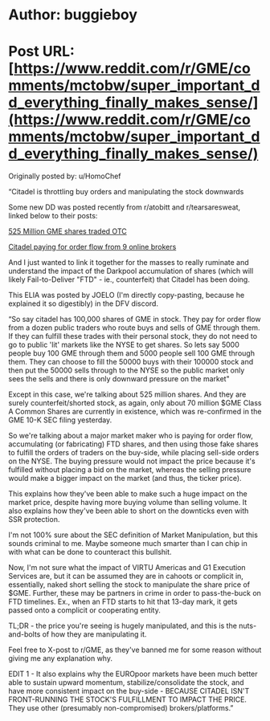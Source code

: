 # Author: buggieboy
# Post URL: [https://www.reddit.com/r/GME/comments/mctobw/super_important_dd_everything_finally_makes_sense/](https://www.reddit.com/r/GME/comments/mctobw/super_important_dd_everything_finally_makes_sense/)


Originally posted by: u/HomoChef 


“Citadel is throttling buy orders and manipulating the stock downwards

Some new DD was posted recently from r/atobitt and r/tearsaresweat, linked below to their posts:

[525 Million GME shares traded OTC](https://www.reddit.com/r/GME/comments/mcfq4e/shitadel_other_hedgies_are_trading_over_525/)

[Citadel paying for order flow from 9 online brokers](https://www.reddit.com/r/DeepFuckingValue/comments/mbvplb/huge_citadel_is_paying_for_order_flow_from_nine/)

And I just wanted to link it together for the masses to really ruminate and understand the impact of the Darkpool accumulation of shares (which will likely Fail-to-Deliver "FTD" - ie., counterfeit) that Citadel has been doing.

This ELIA was posted by JOELO (I'm directly copy-pasting, because he explained it so digestibly) in the DFV discord.

“So say citadel has 100,000 shares of GME in stock. They pay for order flow from a dozen public traders who route buys and sells of GME through them. If they can fulfill these trades with their personal stock, they do not need to go to public 'lit' markets like the NYSE to get shares. So lets say 5000 people buy 100 GME through them and 5000 people sell 100 GME through them. They can choose to fill the 50000 buys with their 100000 stock and then put the 50000 sells through to the NYSE so the public market only sees the sells and there is only downward pressure on the market"

Except in this case, we're talking about 525 million shares. And they are surely counterfeit/shorted stock, as again, only about 70 million $GME Class A Common Shares are currently in existence, which was re-confirmed in the GME 10-K SEC filing yesterday.

So we're talking about a major market maker who is paying for order flow, accumulating (or fabricating) FTD shares, and then using those fake shares to fulfill the orders of traders on the buy-side, while placing sell-side orders on the NYSE. The buying pressure would not impact the price because it's fulfilled without placing a bid on the market, whereas the selling pressure would make a bigger impact on the market (and thus, the ticker price).

This explains how they've been able to make such a huge impact on the market price, despite having more buying volume than selling volume. It also explains how they've been able to short on the downticks even with SSR protection.

I'm not 100% sure about the SEC definition of Market Manipulation, but this sounds criminal to me. Maybe someone much smarter than I can chip in with what can be done to counteract this bullshit.

Now, I'm not sure what the impact of VIRTU Americas and G1 Execution Services are, but it can be assumed they are in cahoots or complicit in, essentially, naked short selling the stock to manipulate the share price of $GME. Further, these may be partners in crime in order to pass-the-buck on FTD timelines. Ex., when an FTD starts to hit that 13-day mark, it gets passed onto a complicit or cooperating entity.

TL;DR - the price you're seeing is hugely manipulated, and this is the nuts-and-bolts of how they are manipulating it.

Feel free to X-post to r/GME, as they've banned me for some reason without giving me any explanation why.


EDIT 1 - It also explains why the EUROpoor markets have been much better able to sustain upward momentum, stabilize/consolidate the stock, and have more consistent impact on the buy-side - BECAUSE CITADEL ISN'T FRONT-RUNNING THE STOCK'S FULFILLMENT TO IMPACT THE PRICE. They use other (presumably non-compromised) brokers/platforms.”